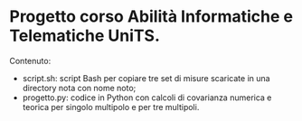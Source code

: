 # **Progetto corso Abilità Informatiche e Telematiche UniTS.**

Contenuto:
* script.sh: script Bash per copiare tre set di misure scaricate in una directory nota con nome noto;
* progetto.py: codice in Python con calcoli di covarianza numerica e teorica per singolo multipolo e per tre multipoli.
